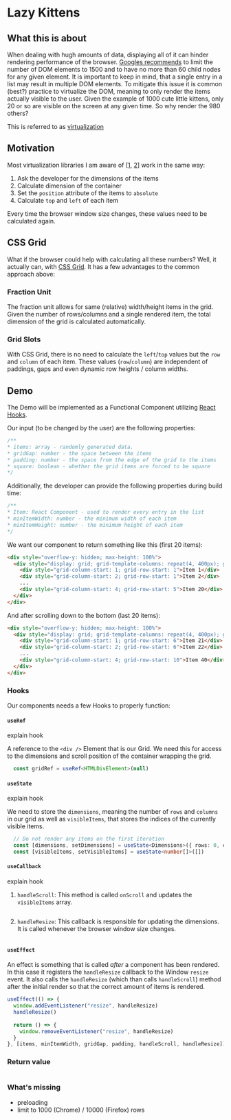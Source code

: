 # Lazy Kittens

## What this is about

When dealing with hugh amounts of data, displaying all of it can hinder rendering performance of the browser.
[Googles recommends](https://developers.google.com/web/tools/lighthouse/audits/dom-size) to limit the number of DOM elements to 1500 and to have no more than 60 child nodes for any given element.
It is important to keep in mind, that a single entry in a list may result in multiple DOM elements.
To mitigate this issue it is common (best?) practice to virtualize the DOM, meaning to only render the items actually visible to the user.
Given the example of 1000 cute little kittens, only 20 or so are visible on the screen at any given time.
So why render the 980 others?

This is referred to as [virtualization](https://reactjs.org/docs/optimizing-performance.html#virtualize-long-lists) 

## Motivation

Most virtualization libraries I am aware of [[1](https://github.com/bvaughn/react-virtualized), [2](https://github.com/bvaughn/react-window)] work in the same way:

1. Ask the developer for the dimensions of the items
2. Calculate dimension of the container
3. Set the `position` attribute of the items to `absolute`
4. Calculate `top` and `left` of each item

Every time the browser window size changes, these values need to be calculated again.

## CSS Grid

What if the browser could help with calculating all these numbers?
Well, it actually can, with [CSS Grid](https://developer.mozilla.org/en-US/docs/Web/CSS/CSS_Grid_Layout).
It has a few advantages to the common approach above:

### Fraction Unit

The fraction unit allows for same (relative) width/height items in the grid.
Given the number of rows/columns and a single rendered item, the total dimension of the grid is calculated automatically.

### Grid Slots

With CSS Grid, there is no need to calculate the `left`/`top` values but the `row` and `column` of each item.
These values (`row`/`column`) are independent of paddings, gaps and even dynamic row heights / column widths.

## Demo

The Demo will be implemented as a Functional Component utilizing [React Hooks](https://reactjs.org/docs/hooks-intro.html).

Our input (to be changed by the user) are the following properties:
```typescript jsx
/**
* items: array - randomly generated data.
* gridGap: number - the space between the items
* padding: number - the space from the edge of the grid to the items
* square: boolean - whether the grid items are forced to be square
*/
```

Additionally, the developer can provide the following properties during build time:
```typescript jsx
/**
* Item: React Component - used to render every entry in the list
* minItemWidth: number - the minimum width of each item
* minItemHeight: number - the minimum height of each item
*/
```

We want our component to return something like this (first 20 items):

```html
<div style="overflow-y: hidden; max-height: 100%">
  <div style="display: grid; grid-template-columns: repeat(4, 400px); grid-template-rows: repeat(10, 400px)">
    <div style="grid-column-start: 1; grid-row-start: 1">Item 1</div>
    <div style="grid-column-start: 2; grid-row-start: 1">Item 2</div>
    ...
    <div style="grid-column-start: 4; grid-row-start: 5">Item 20</div>
  </div>
</div>
```

And after scrolling down to the bottom (last 20 items):

```html
<div style="overflow-y: hidden; max-height: 100%">
  <div style="display: grid; grid-template-columns: repeat(4, 400px); grid-template-rows: repeat(10, 400px)">
    <div style="grid-column-start: 1; grid-row-start: 6">Item 21</div>
    <div style="grid-column-start: 2; grid-row-start: 6">Item 22</div>
    ...
    <div style="grid-column-start: 4; grid-row-start: 10">Item 40</div>
  </div>
</div>
```

### Hooks

Our components needs a few Hooks to properly function:

#### `useRef`

explain hook

A reference to the `<div />` Element that is our Grid.
We need this for access to the dimensions and scroll position of the container wrapping the grid.

```typescript jsx
  const gridRef = useRef<HTMLDivElement>(null)
```

#### `useState`

explain hook

We need to store the `dimensions`, meaning the number of `rows` and `columns` in our grid
as well as `visibleItems`, that stores the indices of the currently visible items.

```typescript jsx
  // Do not render any items on the first iteration
  const [dimensions, setDimensions] = useState<Dimensions>({ rows: 0, columns: 0 })
  const [visibleItems, setVisibleItems] = useState<number[]>([])
```

#### `useCallback`

explain hook

1. `handleScroll`:
  This method is called `onScroll` and updates the `visibleItems` array.

    ```typescript jsx
    ```

2. `handleResize`:
  This callback is responsible for updating the dimensions.
  It is called whenever the browser window size changes.

    ```typescript jsx
    ```


#### `useEffect`

An effect is something that is called *after* a component has been rendered.
In this case it registers the `handleResize` callback to the Window `resize` event.
It also calls the `handleResize` (which than calls `handleScroll`) method after the initial render so that the correct amount of items is rendered.

```typescript jsx
useEffect(() => {
  window.addEventListener("resize", handleResize)
  handleResize()
  
  return () => {
    window.removeEventListener("resize", handleResize)
  }
}, [items, minItemWidth, gridGap, padding, handleScroll, handleResize])
```

### Return value 

```typescript jsx

```

### What's missing

- preloading
- limit to 1000 (Chrome) / 10000 (Firefox) rows

